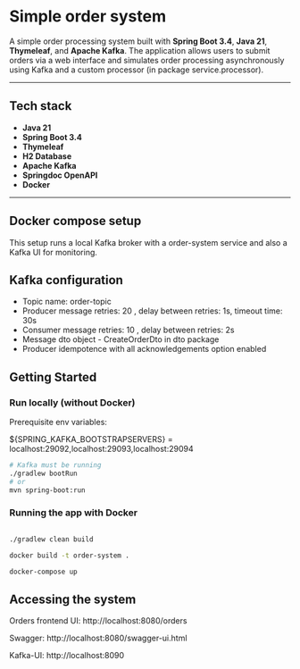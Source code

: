 # Simple order system

A simple order processing system built with **Spring Boot 3.4**, **Java 21**, **Thymeleaf**, and **Apache Kafka**. The application allows users to submit orders via a web interface and simulates order processing asynchronously using Kafka and a custom processor (in package service.processor). 

---

## Tech stack

- **Java 21**
- **Spring Boot 3.4**
- **Thymeleaf** 
- **H2 Database** 
- **Apache Kafka** 
- **Springdoc OpenAPI** 
- **Docker** 
  
---

## Docker compose setup 

This setup runs a local Kafka broker with a order-system service and also a Kafka UI for monitoring.

## Kafka configuration

- Topic name: order-topic
- Producer message retries: 20 , delay between retries: 1s, timeout time: 30s
- Consumer message retries: 10 , delay between retries: 2s
- Message dto object - CreateOrderDto in dto package
- Producer idempotence with all acknowledgements option enabled
    
## Getting Started

### Run locally (without Docker)

Prerequisite env variables:

${SPRING_KAFKA_BOOTSTRAPSERVERS} = localhost:29092,localhost:29093,localhost:29094

```bash
# Kafka must be running
./gradlew bootRun
# or
mvn spring-boot:run
```

### Running the app with Docker

```bash

./gradlew clean build

docker build -t order-system .

docker-compose up

```

## Accessing the system

Orders frontend UI: http://localhost:8080/orders

Swagger: http://localhost:8080/swagger-ui.html

Kafka-UI: http://localhost:8090
